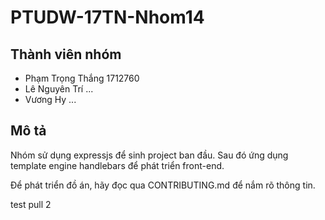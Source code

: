 # PTUDW-17TN-Nhom14

## Thành viên nhóm

- Phạm Trọng Thắng 1712760
- Lê Nguyên Trí ...
- Vương Hy ...

## Mô tả

Nhóm sử dụng expressjs để sinh project ban đầu. Sau đó ứng dụng template engine handlebars để phát triển front-end.

Để phát triển đồ án, hãy đọc qua CONTRIBUTING.md để nắm rõ thông tin. 

test pull 2